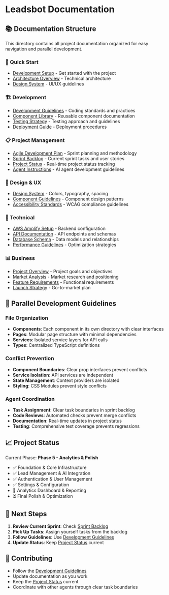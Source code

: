 # Leadsbot Documentation

## 📚 Documentation Structure

This directory contains all project documentation organized for easy navigation and parallel development.

### 🚀 Quick Start
- [Development Setup](./development/setup.md) - Get started with the project
- [Architecture Overview](./architecture/overview.md) - Technical architecture
- [Design System](./design/design-system.md) - UI/UX guidelines

### 🏗️ Development
- [Development Guidelines](./development/guidelines.md) - Coding standards and practices
- [Component Library](./development/components.md) - Reusable component documentation
- [Testing Strategy](./development/testing.md) - Testing approach and guidelines
- [Deployment Guide](./development/deployment.md) - Deployment procedures

### 📋 Project Management
- [Agile Development Plan](./project/agile-plan.md) - Sprint planning and methodology
- [Sprint Backlog](./project/sprint-backlog.md) - Current sprint tasks and user stories
- [Project Status](./project/status.md) - Real-time project status tracking
- [Agent Instructions](./project/agent-instructions.md) - AI agent development guidelines

### 🎨 Design & UX
- [Design System](./design/design-system.md) - Colors, typography, spacing
- [Component Guidelines](./design/components.md) - Component design patterns
- [Accessibility Standards](./design/accessibility.md) - WCAG compliance guidelines

### 🔧 Technical
- [AWS Amplify Setup](./technical/amplify-setup.md) - Backend configuration
- [API Documentation](./technical/api.md) - API endpoints and schemas
- [Database Schema](./technical/database.md) - Data models and relationships
- [Performance Guidelines](./technical/performance.md) - Optimization strategies

### 📊 Business
- [Project Overview](./business/overview.md) - Project goals and objectives
- [Market Analysis](./business/market.md) - Market research and positioning
- [Feature Requirements](./business/features.md) - Functional requirements
- [Launch Strategy](./business/launch.md) - Go-to-market plan

## 🔄 Parallel Development Guidelines

### File Organization
- **Components**: Each component in its own directory with clear interfaces
- **Pages**: Modular page structure with minimal dependencies
- **Services**: Isolated service layers for API calls
- **Types**: Centralized TypeScript definitions

### Conflict Prevention
- **Component Boundaries**: Clear prop interfaces prevent conflicts
- **Service Isolation**: API services are independent
- **State Management**: Context providers are isolated
- **Styling**: CSS Modules prevent style conflicts

### Agent Coordination
- **Task Assignment**: Clear task boundaries in sprint backlog
- **Code Reviews**: Automated checks prevent merge conflicts
- **Documentation**: Real-time updates in project status
- **Testing**: Comprehensive test coverage prevents regressions

## 📈 Project Status

Current Phase: **Phase 5 - Analytics & Polish**
- ✅ Foundation & Core Infrastructure
- ✅ Lead Management & AI Integration
- ✅ Authentication & User Management
- ✅ Settings & Configuration
- 🔄 Analytics Dashboard & Reporting
- ⏳ Final Polish & Optimization

## 🎯 Next Steps

1. **Review Current Sprint**: Check [Sprint Backlog](./project/sprint-backlog.md)
2. **Pick Up Tasks**: Assign yourself tasks from the backlog
3. **Follow Guidelines**: Use [Development Guidelines](./development/guidelines.md)
4. **Update Status**: Keep [Project Status](./project/status.md) current

## 🤝 Contributing

- Follow the [Development Guidelines](./development/guidelines.md)
- Update documentation as you work
- Keep the [Project Status](./project/status.md) current
- Coordinate with other agents through clear task boundaries 